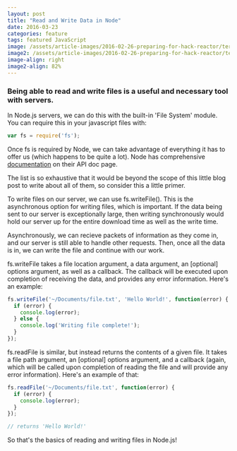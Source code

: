 ```yaml
---
layout: post
title: "Read and Write Data in Node"
date: 2016-03-23
categories: feature
tags: featured JavaScript
image: /assets/article-images/2016-02-26-preparing-for-hack-reactor/terminal-sublime-blurred.jpg
image2: /assets/article-images/2016-02-26-preparing-for-hack-reactor/terminal-sublime-blurred-mobile.jpg
image-align: right
image2-align: 82%
---
```


### Being able to read and write files is a useful and necessary tool with servers. 
In Node.js servers, we can do this with the built-in 'File System' module. You can require this in your javascript files with:  

~~~javascript
var fs = require('fs');
~~~  
  
Once fs is required by Node, we can take advantage of everything it has to offer us (which happens to be quite a lot).  Node has comprehensive [documentation](https://nodejs.org/api/fs.html) on their API doc page.

The list is so exhaustive that it would be beyond the scope of this little blog post to write about all of them, so consider this a little primer.

To write files on our server, we can use fs.writeFile(). This is the asynchronous option for writing files, which is important. If the data being sent to our server is exceptionally large, then writing synchronously would hold our server up for the entire download time as well as the write time. 

Asynchronously, we can recieve packets of information as they come in, and our server is still able to handle other requests. Then, once all the data is in, we can write the file and continue with our work.

fs.writeFile takes a file location argument, a data argument, an [optional] options argument, as well as a callback. The callback will be executed upon completion of receiving the data, and provides any error information. Here's an example:

~~~javascript
fs.writeFile('~/Documents/file.txt', 'Hello World!', function(error) {
  if (error) {
    console.log(error);
  } else {
    console.log('Writing file complete!');
  }
});
~~~  
  
fs.readFile is similar, but instead returns the contents of a given file. It takes a file path argument, an [optional] options argument, and a callback (again, which will be called upon completion of reading the file and will provide any error information). Here's an example of that:

~~~javascript
fs.readFile('~/Documents/file.txt', function(error) {
  if (error) {
    console.log(error);
  }
});

// returns 'Hello World!'
~~~  
  
So that's the basics of reading and writing files in Node.js!